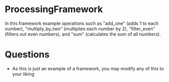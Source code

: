 # ProcessingFramework
In this framework example operations such as "add_one" (adds 1 to each number), "multiply_by_two" (multiplies each number by 2), "filter_even" (filters out even numbers), and "sum" (calculates the sum of all numbers).

# Questions 
- As this is just an example of a framework, you may modify any of this to your liking 
